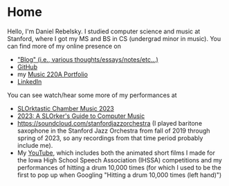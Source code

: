 # Home

Hello, I'm Daniel Rebelsky. I studied computer science and music at Stanford, where I got my MS and BS in CS (undergrad minor in music). You can find more of my online presence on

* ["Blog" (i.e., various thoughts/essays/notes/etc...)](./notes)
* [GitHub](https://github.com/drebelsky)
* my [Music 220A Portfolio](https://ccrma.stanford.edu/~rebelsky/220a/)
* [LinkedIn](https://www.linkedin.com/in/daniel-rebelsky/)

You can see watch/hear some more of my performances at
* [SLOrktastic Chamber Music 2023](https://slork.stanford.edu/events/2023/slorktastic/)
* [2023: A SLOrker's Guide to Computer Music](https://slork.stanford.edu/events/2023/spring/)
* <https://soundcloud.com/stanfordjazzorchestra> (I played baritone saxophone in the Stanford Jazz Orchestra from fall of 2019 through spring of 2023, so any recordings from that time period probably include me).
* My [YouTube](https://www.youtube.com/@danielrebelsky5075/videos), which includes both the animated short films I made for the Iowa High School Speech Association (IHSSA) competitions and my performances of hitting a drum 10,000 times (for which I used to be the first to pop up when Googling "Hitting a drum 10,000 times (left hand)")
